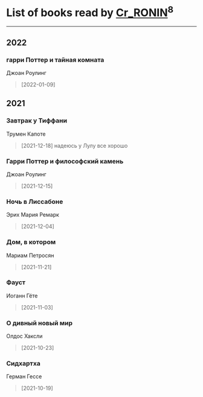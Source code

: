 # List of books read by [Cr_RONIN](https://plus.google.com/u/0/112090473416384685204/)<sup>8</sup>
---

## 2022

### гарри Поттер и тайная комната
Джоан Роулинг
> [2022-01-09] 



## 2021

### Завтрак у Тиффани
Трумен Капоте
> [2021-12-18] надеюсь у Лулу все хорошо


### Гарри Поттер и философский камень
Джоан Роулинг
> [2021-12-15] 


### Ночь в Лиссабоне
Эрих Мария Ремарк
> [2021-12-04] 


### Дом, в котором
Мариам Петросян
> [2021-11-21] 


### Фауст
Иоганн Гёте
> [2021-11-03] 


### О дивный новый мир
Олдос Хаксли
> [2021-10-23] 


### Сидхартха
Герман Гессе
> [2021-10-19] 



